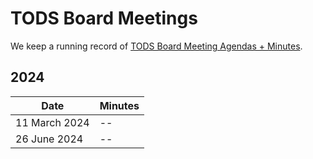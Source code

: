 # TODS Board Meetings

We keep a running record of [TODS Board Meeting Agendas + Minutes](https://docs.google.com/document/d/1Y76UMxpnR0vQm2F8s02s8gIYr7JyHNFOX-lSFQheC8Q/edit?usp=sharing).

## 2024

| **Date** | **Minutes** |
| -------- | ---------- |
| 11 March 2024 | -- |
| 26 June 2024 | -- |
